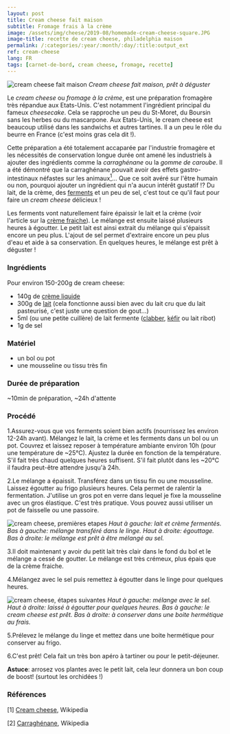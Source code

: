 ```yaml
---
layout: post
title: Cream cheese fait maison
subtitle: Fromage frais à la crème
image: /assets/img/cheese/2019-08/homemade-cream-cheese-square.JPG
image-title: recette de cream cheese, philadelphia maison
permalink: /:categories/:year/:month/:day/:title:output_ext
ref: cream-cheese
lang: FR
tags: [carnet-de-bord, cream cheese, fromage, recette]
---
```


![cream cheese fait maison]({{site.baseurl}}/assets/img/cheese/2019-08/homemade-cream-cheese.JPG)
*Cream cheese fait maison, prêt à déguster*

<!--excerpt.start-->
Le *cream cheese* ou *fromage à la crème*, est une préparation fromagère très répandue aux Etats-Unis. C'est notamment l'ingrédient principal du fameux *cheesecake*.
Cela se rapproche un peu du St-Moret, du Boursin sans les herbes ou du mascarpone. 
Aux Etats-Unis, le cream cheese est beaucoup utilisé dans les sandwichs et autres tartines.
Il a un peu le rôle du beurre en France (c'est moins gras cela dit !).
<!--excerpt.end-->

Cette préparation a été totalement accaparée par l'industrie fromagère et les nécessités de conservation longue durée ont amené les industriels à ajouter des ingrédients comme 
la *carraghénane* ou la *gomme de caroube*. Il a été démontré que la carraghénane pouvait avoir des effets gastro-intestinaux néfastes sur les animaux[<sup>1</sup>](#2)...
Que ce soit avéré sur l'être humain ou non, pourquoi ajouter un ingrédient qui n'a aucun intérêt gustatif !?
Du lait, de la crème, des [ferments]({{site.baseurl}}/2019/05/22/culture-de-demarrage.html) et un peu de sel, c'est tout ce qu'il faut pour faire un *cream cheese* délicieux !

Les ferments vont naturellement faire épaissir le lait et la crème (voir l'article sur la [crème fraiche]({{site.baseurl}}/2019/06/04/creme-fraiche.html)).
Le mélange est ensuite laissé plusieurs heures à égoutter. Le petit lait est ainsi extrait du mélange qui s'épaissit encore un peu plus.
L'ajout de sel permet d'extraire encore un peu plus d'eau et aide à sa conservation.
En quelques heures, le mélange est prêt à déguster !

### Ingrédients

Pour environ 150-200g de cream cheese:
- 140g de [crème liquide]({{site.baseurl}}/2019/06/04/creme-fraiche.html)
- 300g de [lait]({{site.baseurl}}/2019/03/02/lait-cru.html) (cela fonctionne aussi bien avec du lait cru que du lait pasteurisé, c'est juste une question de gout...)
- 5ml (ou une petite cuillère) de lait fermente ([clabber]({{site.baseurl}}/2019/06/14/faire-son-levain-de-lait.html), 
[kéfir]({{site.baseurl}}/2019/05/22/culture-de-demarrage.html) ou lait ribot)
- 1g de sel

### Matériel

- un bol ou pot
- une mousseline ou tissu très fin


### Durée de préparation

~10min de préparation, ~24h d'attente

### Procédé

1.Assurez-vous que vos ferments soient bien actifs (nourrissez les environ 12-24h avant). Mélangez le lait, la crème et les ferments dans un bol ou un pot.
Couvrez et laissez reposer à température ambiante environ 10h (pour une température de ~25°C). Ajustez la durée en fonction de la température.
S'il fait très chaud quelques heures suffisent. S'il fait plutôt dans les ~20°C il faudra peut-être attendre jusqu'à 24h.

2.Le mélange a épaissit. Transférez dans un tissu fin ou une mousseline. Laissez égoutter au frigo plusieurs heures. Cela permet de ralentir la fermentation.
J'utilise un gros pot en verre dans lequel je fixe la mousseline avec un gros élastique. C'est très pratique.
Vous pouvez aussi utiliser un pot de faisselle ou une passoire.

![cream cheese, premières etapes]({{site.baseurl}}/assets/img/cheese/2019-08/cream-cheese_part1.jpg)
*Haut à gauche: lait et crème fermentés. Bas à gauche: mélange transféré dans le linge. 
Haut à droite: égouttage. Bas à droite: le mélange est prêt à être mélangé au sel.*

3.Il doit maintenant y avoir du petit lait très clair dans le fond du bol et le mélange a cessé de goutter. 
Le mélange est très crémeux, plus épais que de la crème fraiche.

4.Mélangez avec le sel puis remettez à égoutter dans le linge pour quelques heures.

![cream cheese, étapes suivantes]({{site.baseurl}}/assets/img/cheese/2019-08/cream-cheese_part2.jpg)
*Haut à gauche: mélange avec le sel. Haut à droite: laissé à égoutter pour quelques heures.
Bas à gauche: le cream cheese est prêt. Bas à droite: à conserver dans une boite hermétique au frais.*

5.Prélevez le mélange du linge et mettez dans une boite hermétique pour conserver au frigo.

6.C'est prêt! Cela fait un très bon apéro à tartiner ou pour le petit-déjeuner.

**Astuce**: arrosez vos plantes avec le petit lait, cela leur donnera un bon coup de boost! (surtout les orchidées !)


### Références

<a class="anchor" id="1">[1] <a> [Cream cheese](https://en.wikipedia.org/wiki/Cream_cheese), Wikipedia

<a class="anchor" id="2">[2]</a> [Carraghénane](https://fr.wikipedia.org/wiki/Carragh%C3%A9nane), Wikipedia


